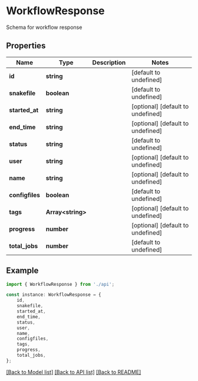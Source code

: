 # WorkflowResponse

Schema for workflow response

## Properties

Name | Type | Description | Notes
------------ | ------------- | ------------- | -------------
**id** | **string** |  | [default to undefined]
**snakefile** | **boolean** |  | [default to undefined]
**started_at** | **string** |  | [optional] [default to undefined]
**end_time** | **string** |  | [optional] [default to undefined]
**status** | **string** |  | [default to undefined]
**user** | **string** |  | [optional] [default to undefined]
**name** | **string** |  | [optional] [default to undefined]
**configfiles** | **boolean** |  | [default to undefined]
**tags** | **Array&lt;string&gt;** |  | [optional] [default to undefined]
**progress** | **number** |  | [optional] [default to undefined]
**total_jobs** | **number** |  | [default to undefined]

## Example

```typescript
import { WorkflowResponse } from './api';

const instance: WorkflowResponse = {
    id,
    snakefile,
    started_at,
    end_time,
    status,
    user,
    name,
    configfiles,
    tags,
    progress,
    total_jobs,
};
```

[[Back to Model list]](../README.md#documentation-for-models) [[Back to API list]](../README.md#documentation-for-api-endpoints) [[Back to README]](../README.md)
